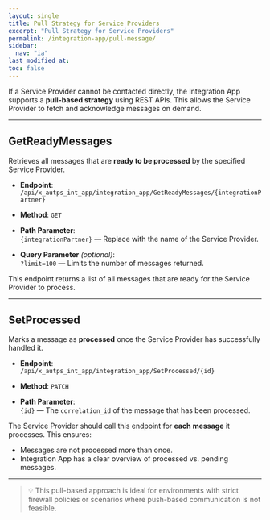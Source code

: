 ```yaml
---
layout: single
title: Pull Strategy for Service Providers
excerpt: "Pull Strategy for Service Providers"
permalink: /integration-app/pull-message/
sidebar:
  nav: "ia"
last_modified_at: 
toc: false
---
```



If a Service Provider cannot be contacted directly, the Integration App supports a **pull-based strategy** using REST APIs. This allows the Service Provider to fetch and acknowledge messages on demand.

---

## GetReadyMessages

Retrieves all messages that are **ready to be processed** by the specified Service Provider.

- **Endpoint**:  
  `/api/x_autps_int_app/integration_app/GetReadyMessages/{integrationPartner}`

- **Method**: `GET`

- **Path Parameter**:  
  `{integrationPartner}` — Replace with the name of the Service Provider.

- **Query Parameter** *(optional)*:  
  `?limit=100` — Limits the number of messages returned.

This endpoint returns a list of all messages that are ready for the Service Provider to process.

---

## SetProcessed

Marks a message as **processed** once the Service Provider has successfully handled it.

- **Endpoint**:  
  `/api/x_autps_int_app/integration_app/SetProcessed/{id}`

- **Method**: `PATCH`

- **Path Parameter**:  
  `{id}` — The `correlation_id` of the message that has been processed.

The Service Provider should call this endpoint for **each message** it processes. This ensures:
- Messages are not processed more than once.
- Integration App has a clear overview of processed vs. pending messages.

---

> 💡 This pull-based approach is ideal for environments with strict firewall policies or scenarios where push-based communication is not feasible.
